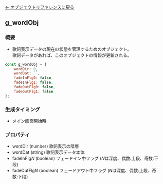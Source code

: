 [← オブジェクトリファレンスに戻る](ObjectReferenceIndex.html)  

## g_wordObj

### 概要
- 歌詞表示データの現在の状態を管理するためのオブジェクト。   
歌詞データがあれば、このオブジェクトの情報が更新される。    
```javascript
const g_wordObj = {
	wordDir: 0,
	wordDat: ``,
	fadeInFlg0: false,
	fadeInFlg1: false,
	fadeOutFlg0: false,
	fadeOutFlg1: false
};
```

### 生成タイミング
- メイン画面開始時

### プロパティ
- wordDir (number) 歌詞表示の階層
- wordDat (string) 歌詞表示データ本体
- fadeInFlg*N* (boolean) フェードイン中フラグ (*N*は深度、偶数:上段、奇数:下段)
- fadeOutFlg*N* (boolean) フェードアウト中フラグ (*N*は深度、偶数:上段、奇数:下段)